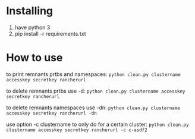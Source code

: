 # Installing
1. have python 3
2. pip install -r requirements.txt

# How to use

to print remnants prtbs and namespaces:
`python clean.py clustername accesskey secretkey rancherurl`

to delete remnants prtbs use -d:
`python clean.py clustername accesskey secretkey rancherurl`

to delete remnants namespaces use -dn:
`python clean.py clustername accesskey secretkey rancherurl -dn`


use option -c clustername to only do for a certain cluster:
`python clean.py clustername accesskey secretkey rancherurl -c c-asdf2`
